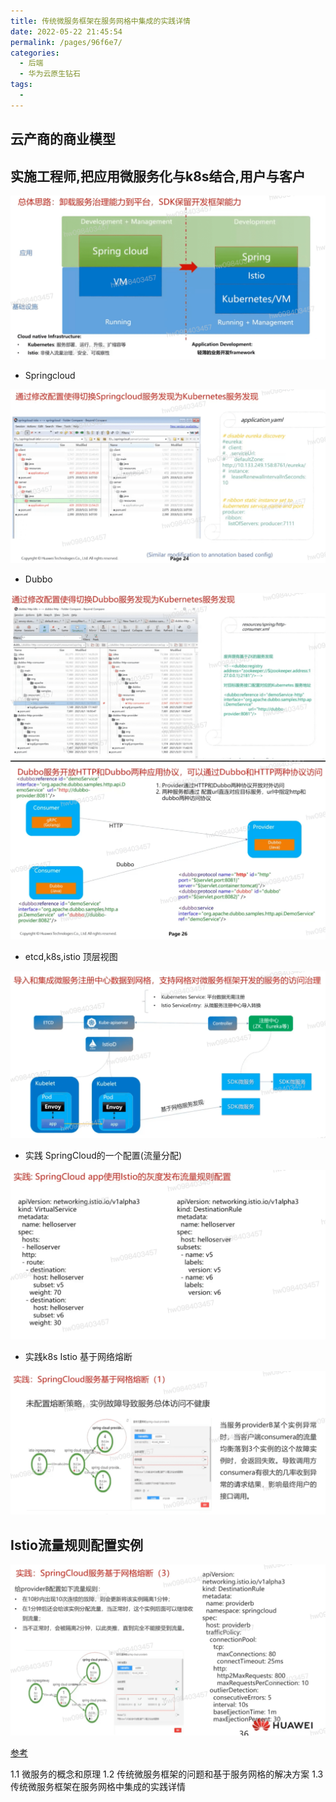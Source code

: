 ```yaml
---
title: 传统微服务框架在服务网格中集成的实践详情
date: 2022-05-22 21:45:54
permalink: /pages/96f6e7/
categories:
  - 后端
  - 华为云原生钻石
tags:
  - 
---
```


## 云产商的商业模型





## 实施工程师,把应用微服务化与k8s结合,用户与客户



<img src="./minilet/image-20220522232042520.png" alt="image-20220522232042520" style="zoom:50%;" />



- Springcloud

<img src="./minilet/image-20220522232310540.png" alt="image-20220522232310540" style="zoom:50%;" />

- Dubbo

  

<img src="./minilet/image-20220522232447421.png" alt="image-20220522232447421" style="zoom:50%;" />



<img src="./minilet/image-20220522232559151.png" alt="image-20220522232559151" style="zoom:50%;" />



- etcd,k8s,istio 顶层视图

<img src="./minilet/image-20220522233334836.png" alt="image-20220522233334836" style="zoom:50%;" />





- 实践 SpringCloud的一个配置(流量分配)

<img src="./minilet/image-20220522233457624.png" alt="image-20220522233457624" style="zoom:50%;" />

- 实践k8s Istio 基于网络熔断

<img src="./minilet/image-20220522233551334.png" alt="image-20220522233551334" style="zoom:50%;" />

## Istio流量规则配置实例

<img src="./minilet/image-20220522233754690.png" alt="image-20220522233754690" style="zoom:50%;" />








[参考](https://education.huaweicloud.com/courses/course-v1:HuaweiX+CBUCNXI055+Self-paced/courseware/511f6f06d97d4aaf9b90445dca5800d1/c08eb6fa0dd14a34bd617c6beb63a923/)

1.1 微服务的概念和原理
1.2 传统微服务框架的问题和基于服务网格的解决方案
1.3 传统微服务框架在服务网格中集成的实践详情
